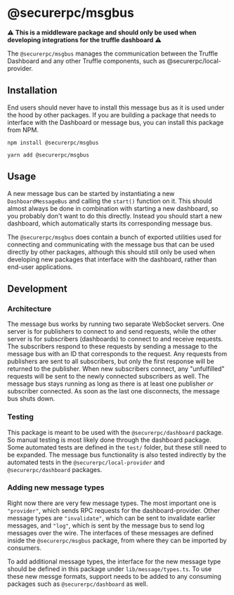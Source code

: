 # @securerpc/msgbus

:warning: **This is a middleware package and should only be used when developing
integrations for the truffle dashboard** :warning:

The `@securerpc/msgbus` manages the communication between the Truffle Dashboard
and any other Truffle components, such as @securerpc/local-provider.

## Installation

End users should never have to install this message bus as it is used under the
hood by other packages. If you are building a package that needs to interface
with the Dashboard or message bus, you can install this package from NPM.

```
npm install @securerpc/msgbus
```

```
yarn add @securerpc/msgbus
```

## Usage

A new message bus can be started by instantiating a new `DashboardMessageBus`
and calling the `start()` function on it. This should almost always be done in
combination with starting a new dashboard, so you probably don't want to do this
directly. Instead you should start a new dashboard, which automatically starts
its corresponding message bus.

The `@securerpc/msgbus` does contain a bunch of exported utilities used for
connecting and communicating with the message bus that can be used directly by
other packages, although this should still only be used when developing new
packages that interface with the dashboard, rather than end-user applications.

## Development

### Architecture

The message bus works by running two separate WebSocket servers. One server is
for publishers to connect to and send requests, while the other server is for
subscribers (dashboards) to connect to and receive requests. The subscribers
respond to these requests by sending a message to the message bus with an ID
that corresponds to the request. Any requests from publishers are sent to all
subscribers, but only the first response will be returned to the publisher. When
new subscribers connect, any "unfulfilled" requests will be sent to the newly
connected subscribers as well. The message bus stays running as long as there is
at least one publisher _or_ subscriber connected. As soon as the last one
disconnects, the message bus shuts down.

### Testing

This package is meant to be used with the `@securerpc/dashboard` package. So
manual testing is most likely done through the dashboard package. Some automated
tests are defined in the `test/` folder, but these still need to be expanded.
The message bus functionality is also tested indirectly by the automated tests
in the `@securerpc/local-provider` and `@securerpc/dashboard` packages.

### Adding new message types

Right now there are very few message types. The most important one is
`"provider"`, which sends RPC requests for the dashboard-provider. Other message
types are `"invalidate"`, which can be sent to invalidate earlier messages, and
`"log"`, which is sent by the message bus to send log messages over the wire.
The interfaces of these messages are defined inside the `@securerpc/msgbus`
package, from where they can be imported by consumers.

To add additional message types, the interface for the new message type should
be defined in this package under `lib/message/types.ts`. To use these new messge
formats, support needs to be added to any consuming packages such as
`@securerpc/dashboard` as well.

